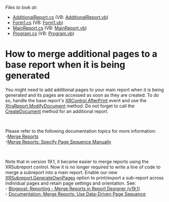 <!-- default file list -->
*Files to look at*:

* [AdditionalReport.cs](./CS/PageMerging/AdditionalReport.cs) (VB: [AdditionalReport.vb](./VB/PageMerging/AdditionalReport.vb))
* [Form1.cs](./CS/PageMerging/Form1.cs) (VB: [Form1.vb](./VB/PageMerging/Form1.vb))
* [MainReport.cs](./CS/PageMerging/MainReport.cs) (VB: [MainReport.vb](./VB/PageMerging/MainReport.vb))
* [Program.cs](./CS/PageMerging/Program.cs) (VB: [Program.vb](./VB/PageMerging/Program.vb))
<!-- default file list end -->
# How to merge additional pages to a base report when it is being generated

<p>You might need to add additional pages to your main report when it is being generated and its pages are accessed as soon as they are created. To do so, handle the base report's <a href="https://docs.devexpress.com/XtraReports/DevExpress.XtraReports.UI.XRControl.AfterPrint">XRControl.AfterPrint</a> event and use the <a href="https://docs.devexpress.com/XtraReports/DevExpress.XtraReports.UI.XtraReport.ModifyDocument(System.Action-DevExpress.XtraReports.IDocumentModifier-)">XtraReport.ModifyDocument</a> method. Do not forget to call the <a href="https://docs.devexpress.com/XtraReports/DevExpress.XtraReports.UI.XtraReport.CreateDocument(System.Boolean)">CreateDocument</a> method for an additional report. </p></br><p>Please refer to the following documentation topics for more information:</br>
-<a href="https://docs.devexpress.com/XtraReports/3320/detailed-guide-to-devexpress-reporting/merge-reports">Merge Reports</a></br>
-<a href="https://docs.devexpress.com/XtraReports/3321/Detailed-Guide-to-DevExpress-Reporting/Merge-Reports/Merge-Reports-Specify-Page-Sequence-Manually">Merge Reports: Specify Page Sequence Manually</a></p></br>

<p>Note that in version 19.1, it became easier to merge reports using the XRSubreport control. Now it is no longer required to write a line of code to merge a subreport into a main report. Enable our new <a href="https://docs.devexpress.com/XtraReports/DevExpress.XtraReports.UI.SubreportBase.GenerateOwnPages">XRSubreport.GenerateOwnPages</a> option to print/export a sub-report across individual pages and retain page settings and orientation. See:</br>
- <a href="https://community.devexpress.com/blogs/reporting/archive/2019/05/02/reporting-merge-reports-in-report-designer-v19-1.aspx">Blogpost: Reporting - Merge Reports in Report Designer (v19.1)</a></br>
- <a href="https://docs.devexpress.com/XtraReports/400691/detailed-guide-to-devexpress-reporting/merge-reports/merge-reports-use-data-driven-page-sequence">Documentation: Merge Reports: Use Data-Driven Page Sequence</a>
</p>

